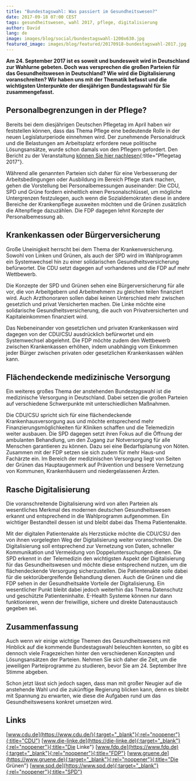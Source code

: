 ```yaml
---
title: "Bundestagswahl: Was passiert im Gesundheitswesen?"
date: 2017-09-18 07:00 CEST
tags: gesundheitswesen, wahl 2017, pflege, digitalisierung
author: David
lang: de
image: images/blog/social/bundestagswahl-1200x630.jpg
featured_image: images/blog/featured/20170918-bundestagswahl-2017.jpg
---
```

**Am 24. September 2017 ist es soweit und bundesweit wird in Deutschland zur Wahlurne gebeten. Doch was versprechen die großen Parteien für das Gesundheitswesen in Deutschland? Wie wird die Digitalisierung voranschreiten?  Wir haben uns mit der Thematik befasst und die wichtigsten Unterpunkte der diesjährigen Bundestagswahl für Sie zusammengefasst.**

## Personalbegrenzungen in der Pflege?

Bereits bei dem diesjährigen Deutschen Pflegetag im April haben wir feststellen können, dass das Thema Pflege eine bedeutende Rolle in der neuen Legislaturperiode einnehmen wird. Der zunehmende Personaldruck und die Belastungen am Arbeitsplatz erfordere neue politische Lösungsansätze, wurde schon damals von den Pflegern gefordert. Den Bericht zu der Veranstaltung [können Sie hier nachlesen](/blog/pflegetag-2017/){:title="Pflegetag 2017"}.

Während alle genannten Parteien sich daher für eine Verbesserung der Arbeitsbedingungen oder Ausbildung im Bereich Pflege stark machen, gehen die Vorstellung bei Personalbemessungen auseinander: Die CDU, SPD und Grüne fordern einheitlich einen Personalschlüssel, um mögliche Untergrenzen festzulegen, auch wenn die Sozialdemokraten diese in andere Bereiche der Krankenpflege ausweiten möchten und die Grünen zusätzlich die Altenpflege dazuzählen. Die FDP dagegen lehnt Konzepte der Personalbemessung ab.

## Krankenkassen oder Bürgerversicherung

Große Uneinigkeit herrscht bei dem Thema der Krankenversicherung. Sowohl von Linken und Grünen, als auch der SPD wird im Wahlprogramm ein Systemwechsel hin zu einer solidarischen Gesundheitsversicherung befürwortet. Die CDU setzt dagegen auf vorhandenes und die FDP auf mehr Wettbewerb.

Die Konzepte der SPD und Grünen sehen eine Bürgerversicherung für alle vor, die von Arbeitgebern und Arbeitnehmern zu gleichen teilen finanziert wird. Auch Arzthonoraren sollen dabei keinen Unterschied mehr zwischen gesetzlich und privat Versicherten machen. Die Linke möchte eine solidarische Gesundheitsversicherung, die auch von Privatversicherten und Kapitaleinkommen finanziert wird.

Das Nebeneinander von gesetzlichen und privaten Krankenkassen wird dagegen von der CDU/CSU ausdrücklich befürwortet und ein Systemwechsel abgelehnt. Die FDP möchte zudem den Wettbewerb zwischen Krankenkassen erhöhen, indem unabhängig vom Einkommen jeder Bürger zwischen privaten oder gesetzlichen Krankenkassen wählen kann.

## Flächendeckende medizinische Versorgung

Ein weiteres großes Thema der anstehenden Bundestagswahl ist die medizinische Versorgung in Deutschland. Dabei setzen die großen Parteien auf verschiedene Schwerpunkte mit unterschiedlichen Maßnahmen.

Die CDU/CSU spricht sich für eine flächendeckende Krankenhausversorgung aus und möchte entsprechend mehr Finanzierungsmöglichkeiten für Kliniken schaffen und die Telemedizin weiter ausbauen.
Die SPD dagegen setzt ihren Fokus auf die Öffnung der ambulanten Behandlung, um den Zugang zur Notversorgung für alle Menschen garantieren zu können. Dazu sei eine Bedarfsplanung von Nöten. Zusammen mit der FDP setzen sie sich zudem für mehr Haus-und Fachärzte ein.
Im Bereich der medizinischen Versorgung liegt von Seiten der Grünen das Hauptaugenmerk auf Prävention und bessere Vernetzung von Kommunen, Krankenhäusern und niedergelassenen Ärzten.

## Rasche Digitalisierung

Die voranschreitende Digitalisierung wird von allen Parteien als wesentliches Merkmal des modernen deutschen Gesundheitswesen erkannt und entsprechend in die Wahlprogramm aufgenommen. Ein wichtiger Bestandteil dessen ist und bleibt dabei das Thema Patientenakte.

Mit der digitalen Patientenakte als Herzstücke möchte die CDU/CSU den von ihnen vorgelegten Weg der Digitalisierung weiter voranschreiten. Die Digitalisierung soll entsprechend zur Vernetzung von Daten, schneller Kommunikation und Vermeidung von Doppeluntersuchungen dienen.
Die SPD erkennt in der Telemedizin den wichtigsten Aspekt der Digitalisierung für das Gesundheitswesen und möchte diese entsprechend nutzen, um die flächendeckende Versorgung sicherzustellen. Die Patientenakte solle dabei für die sektorübergreifende Behandlung dienen.
Auch die Grünen und die FDP sehen in der Gesundheitsakte Vorteile der Digitalisierung. Ein wesentlicher Punkt bleibt dabei jedoch weiterhin das Thema Datenschutz und geschützte Patienteninhalte. E-Health Systeme können nur dann funktionieren, wenn der freiwillige, sichere und direkte Datenaustausch gegeben sei.


## Zusammenfassung

Auch wenn wir einige wichtige Themen des Gesundheitswesens mit Hinblick auf die kommende Bundestagswahl beleuchten konnten, so gibt es dennoch viele Fragezeichen hinter den verschiedenen Konzepten und Lösungsansätzen der Parteien. Nehmen Sie sich daher die Zeit, um die jeweiligen Parteiprogramme zu studieren, bevor Sie am 24. September Ihre Stimme abgeben.

Schon jetzt lässt sich jedoch sagen, dass man mit großer Neugier auf die anstehende Wahl und die zukünftige Regierung blicken kann, denn es bleibt mit Spannung zu erwarten, wie diese die Aufgaben rund um das Gesundheitswesens konkret umsetzen wird.

## Links

[www.cdu.de](https://www.cdu.de/){:target="_blank"}{:rel="noopener"}{:title="CDU"}
[www.die-linke.de](https://die-linke.de){:target="_blank"}{:rel="noopener"}{:title="Die Linke"}
[www.fdp.de](https://www.fdp.de){:target="_blank"}{:rel="noopener"}{:title="FDP"}
[www.gruene.de](https://www.gruene.de){:target="_blank"}{:rel="noopener"}{:title="Die Grünen"}
[www.spd.de](https://www.spd.de){:target="_blank"}{:rel="noopener"}{:title="SPD"}
